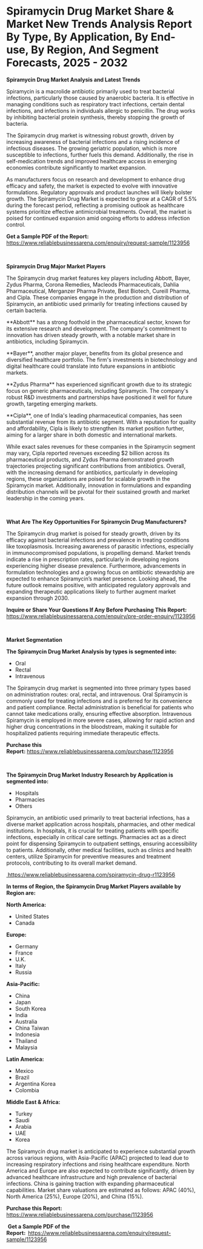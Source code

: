 <p><h1>Spiramycin Drug Market Share & Market New Trends Analysis Report By Type, By Application, By End-use, By Region, And Segment Forecasts, 2025 - 2032</h1></p><p><strong>Spiramycin Drug Market Analysis and Latest Trends</strong></p>
<p><p>Spiramycin is a macrolide antibiotic primarily used to treat bacterial infections, particularly those caused by anaerobic bacteria. It is effective in managing conditions such as respiratory tract infections, certain dental infections, and infections in individuals allergic to penicillin. The drug works by inhibiting bacterial protein synthesis, thereby stopping the growth of bacteria.</p><p>The Spiramycin drug market is witnessing robust growth, driven by increasing awareness of bacterial infections and a rising incidence of infectious diseases. The growing geriatric population, which is more susceptible to infections, further fuels this demand. Additionally, the rise in self-medication trends and improved healthcare access in emerging economies contribute significantly to market expansion.</p><p>As manufacturers focus on research and development to enhance drug efficacy and safety, the market is expected to evolve with innovative formulations. Regulatory approvals and product launches will likely bolster growth. The Spiramycin Drug Market is expected to grow at a CAGR of 5.5% during the forecast period, reflecting a promising outlook as healthcare systems prioritize effective antimicrobial treatments. Overall, the market is poised for continued expansion amid ongoing efforts to address infection control.</p></p>
<p><strong>Get a Sample PDF of the Report:&nbsp;</strong> <a href="https://www.reliablebusinessarena.com/enquiry/request-sample/1123956?utm_campaign=3615&utm_medium=2&utm_source=Github&utm_content=ia&utm_term=19042025&utm_id=spiramycin-drug">https://www.reliablebusinessarena.com/enquiry/request-sample/1123956</a></p>
<p>&nbsp;</p>
<p><strong>Spiramycin Drug Major Market Players</strong></p>
<p><p>The Spiramycin drug market features key players including Abbott, Bayer, Zydus Pharma, Corona Remedies, Macleods Pharmaceuticals, Dahlia Pharmaceutical, Merganzer Pharma Private, Best Biotech, Cureill Pharma, and Cipla. These companies engage in the production and distribution of Spiramycin, an antibiotic used primarily for treating infections caused by certain bacteria.</p><p>**Abbott** has a strong foothold in the pharmaceutical sector, known for its extensive research and development. The company's commitment to innovation has driven steady growth, with a notable market share in antibiotics, including Spiramycin.</p><p>**Bayer**, another major player, benefits from its global presence and diversified healthcare portfolio. The firm's investments in biotechnology and digital healthcare could translate into future expansions in antibiotic markets.</p><p>**Zydus Pharma** has experienced significant growth due to its strategic focus on generic pharmaceuticals, including Spiramycin. The company's robust R&D investments and partnerships have positioned it well for future growth, targeting emerging markets.</p><p>**Cipla**, one of India's leading pharmaceutical companies, has seen substantial revenue from its antibiotic segment. With a reputation for quality and affordability, Cipla is likely to strengthen its market position further, aiming for a larger share in both domestic and international markets.</p><p>While exact sales revenues for these companies in the Spiramycin segment may vary, Cipla reported revenues exceeding $2 billion across its pharmaceutical products, and Zydus Pharma demonstrated growth trajectories projecting significant contributions from antibiotics. Overall, with the increasing demand for antibiotics, particularly in developing regions, these organizations are poised for scalable growth in the Spiramycin market. Additionally, innovation in formulations and expanding distribution channels will be pivotal for their sustained growth and market leadership in the coming years.</p></p>
<p>&nbsp;</p>
<p><strong>What Are The Key Opportunities For Spiramycin Drug Manufacturers?</strong></p>
<p><p>The Spiramycin drug market is poised for steady growth, driven by its efficacy against bacterial infections and prevalence in treating conditions like toxoplasmosis. Increasing awareness of parasitic infections, especially in immunocompromised populations, is propelling demand. Market trends indicate a rise in prescription rates, particularly in developing regions experiencing higher disease prevalence. Furthermore, advancements in formulation technologies and a growing focus on antibiotic stewardship are expected to enhance Spiramycin’s market presence. Looking ahead, the future outlook remains positive, with anticipated regulatory approvals and expanding therapeutic applications likely to further augment market expansion through 2030.</p></p>
<p><strong>Inquire or Share Your Questions If Any Before Purchasing This Report:</strong> <a href="https://www.reliablebusinessarena.com/enquiry/pre-order-enquiry/1123956?utm_campaign=3615&utm_medium=2&utm_source=Github&utm_content=ia&utm_term=19042025&utm_id=spiramycin-drug">https://www.reliablebusinessarena.com/enquiry/pre-order-enquiry/1123956</a></p>
<p>&nbsp;</p>
<p><strong>Market Segmentation</strong></p>
<p><strong>The Spiramycin Drug Market Analysis by types is segmented into:</strong></p>
<p><ul><li>Oral</li><li>Rectal</li><li>Intravenous</li></ul></p>
<p><p>The Spiramycin drug market is segmented into three primary types based on administration routes: oral, rectal, and intravenous. Oral Spiramycin is commonly used for treating infections and is preferred for its convenience and patient compliance. Rectal administration is beneficial for patients who cannot take medications orally, ensuring effective absorption. Intravenous Spiramycin is employed in more severe cases, allowing for rapid action and higher drug concentrations in the bloodstream, making it suitable for hospitalized patients requiring immediate therapeutic effects.</p></p>
<p><strong>Purchase this Report:&nbsp;</strong><a href="https://www.reliablebusinessarena.com/purchase/1123956?utm_campaign=3615&utm_medium=2&utm_source=Github&utm_content=ia&utm_term=19042025&utm_id=spiramycin-drug">https://www.reliablebusinessarena.com/purchase/1123956</a></p>
<p>&nbsp;</p>
<p><strong>The Spiramycin Drug Market Industry Research by Application is segmented into:</strong></p>
<p><ul><li>Hospitals</li><li>Pharmacies</li><li>Others</li></ul></p>
<p><p>Spiramycin, an antibiotic used primarily to treat bacterial infections, has a diverse market application across hospitals, pharmacies, and other medical institutions. In hospitals, it is crucial for treating patients with specific infections, especially in critical care settings. Pharmacies act as a direct point for dispensing Spiramycin to outpatient settings, ensuring accessibility to patients. Additionally, other medical facilities, such as clinics and health centers, utilize Spiramycin for preventive measures and treatment protocols, contributing to its overall market demand.</p></p>
<p><a href="https://www.reliablebusinessarena.com/spiramycin-drug-r1123956?utm_campaign=3615&utm_medium=2&utm_source=Github&utm_content=ia&utm_term=19042025&utm_id=spiramycin-drug">&nbsp;https://www.reliablebusinessarena.com/spiramycin-drug-r1123956</a></p>
<p><strong>In terms of Region, the Spiramycin Drug Market Players available by Region are:</strong></p>
<p>
    <p> <strong> North America: </strong>
        <ul>
            <li>United States</li>
            <li>Canada</li>
        </ul>
        </p> 
    <p> <strong> Europe: </strong>
        <ul>
            <li>Germany</li>
            <li>France</li>
            <li>U.K.</li>
            <li>Italy</li>
            <li>Russia</li>
        </ul>
        </p> 
    <p> <strong> Asia-Pacific: </strong>
        <ul>
            <li>China</li>
            <li>Japan</li>
            <li>South Korea</li>
            <li>India</li>
            <li>Australia</li>
            <li>China Taiwan</li>
            <li>Indonesia</li>
            <li>Thailand</li>
            <li>Malaysia</li>
        </ul>
        </p> 
    <p> <strong> Latin America: </strong>
        <ul>
            <li>Mexico</li>
            <li>Brazil</li>
            <li>Argentina Korea</li>
            <li>Colombia</li>
        </ul>
        </p> 
    <p> <strong> Middle East & Africa: </strong>
        <ul>
            <li>Turkey</li>
            <li>Saudi</li>
            <li>Arabia</li>
            <li>UAE</li>
            <li>Korea</li>
        </ul>
    </p>
    </p>
<p><p>The Spiramycin drug market is anticipated to experience substantial growth across various regions, with Asia-Pacific (APAC) projected to lead due to increasing respiratory infections and rising healthcare expenditure. North America and Europe are also expected to contribute significantly, driven by advanced healthcare infrastructure and high prevalence of bacterial infections. China is gaining traction with expanding pharmaceutical capabilities. Market share valuations are estimated as follows: APAC (40%), North America (25%), Europe (20%), and China (15%).</p></p>
<p><strong>Purchase this Report: </strong><a href="https://www.reliablebusinessarena.com/purchase/1123956?utm_campaign=3615&utm_medium=2&utm_source=Github&utm_content=ia&utm_term=19042025&utm_id=spiramycin-drug">https://www.reliablebusinessarena.com/purchase/1123956</a></p>
<p>&nbsp;<strong>Get a Sample PDF of the Report:&nbsp;&nbsp;</strong><a href="https://www.reliablebusinessarena.com/enquiry/request-sample/1123956?utm_campaign=3615&utm_medium=2&utm_source=Github&utm_content=ia&utm_term=19042025&utm_id=spiramycin-drug">https://www.reliablebusinessarena.com/enquiry/request-sample/1123956</a></p>
<p><strong></strong></p>
<p><p></p><p></p><p></p></p>